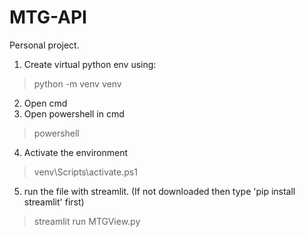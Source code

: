 # MTG-API
Personal project.
 
 
 1. Create virtual python env using:
  > python -m venv venv
  
  
2. Open cmd
3. Open powershell in cmd

  > powershell

4. Activate the environment

  > venv\Scripts\activate.ps1

5. run the file with streamlit. (If not downloaded then type 'pip install streamlit' first)
  
  > streamlit run MTGView.py

